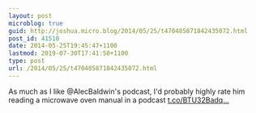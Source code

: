 ```yaml
---
layout: post
microblog: true
guid: http://joshua.micro.blog/2014/05/25/t470485871842435072.html
post_id: 41510
date: 2014-05-25T19:45:47+1100
lastmod: 2019-07-30T17:41:50+1100
type: post
url: /2014/05/25/t470485871842435072.html
---
```

As much as I like @AlecBaldwin's podcast, I'd probably highly rate him reading a microwave oven manual in a podcast
[t.co/BTU32Badq...](http://t.co/BTU32Badqk)
